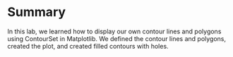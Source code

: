 # Summary

In this lab, we learned how to display our own contour lines and polygons using ContourSet in Matplotlib. We defined the contour lines and polygons, created the plot, and created filled contours with holes.
